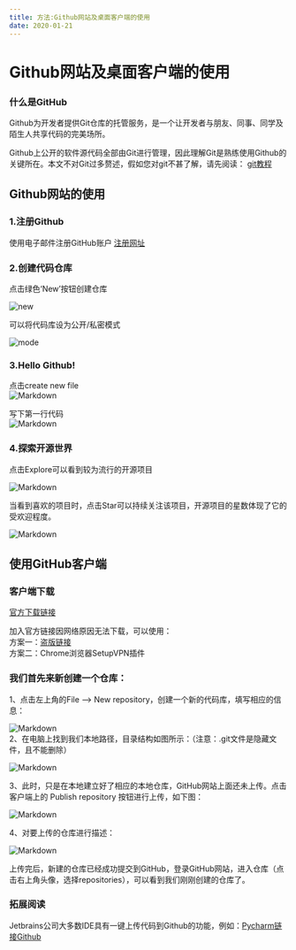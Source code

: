 ```yaml
---
title: 方法:Github网站及桌面客户端的使用 
date: 2020-01-21
---
```


# Github网站及桌面客户端的使用 

### 什么是GitHub
Github为开发者提供Git仓库的托管服务，是一个让开发者与朋友、同事、同学及陌生人共享代码的完美场所。 

Github上公开的软件源代码全部由Git进行管理，因此理解Git是熟练使用Github的关键所在。本文不对Git过多赘述，假如您对git不甚了解，请先阅读：
[git教程](https://www.runoob.com/git/git-tutorial.html)


## Github网站的使用

### 1.注册Github
使用电子邮件注册GitHub账户
[注册网址](https://github.com/)  

### 2.创建代码仓库
点击绿色‘New’按钮创建仓库  

![new](http://i2.tiimg.com/708163/73d599887d1b1064.png)  


可以将代码库设为公开/私密模式  

![mode](http://i1.fuimg.com/708163/3416da0792532e6b.png)

### 3.Hello Github!
点击create new file  
![Markdown](http://i1.fuimg.com/708163/66eec967068e18cb.jpg)    

写下第一行代码  
![Markdown](http://i1.fuimg.com/708163/aef21e60fb9aac10.png)


### 4.探索开源世界
点击Explore可以看到较为流行的开源项目   

![Markdown](http://i1.fuimg.com/708163/bb5a2beb62cabeeb.jpg)

当看到喜欢的项目时，点击Star可以持续关注该项目，开源项目的星数体现了它的受欢迎程度。
  
![Markdown](http://i2.tiimg.com/708163/c87c2164fc58a7af.jpg)  

## 使用GitHub客户端

### 客户端下载
[官方下载链接](https://desktop.github.com/)  

加入官方链接因网络原因无法下载，可以使用：  
方案一：[盗版链接](http://www.downza.cn/soft/203788.html)   
方案二：Chrome浏览器SetupVPN插件  



### 我们首先来新创建一个仓库：

1、点击左上角的File —> New repository，创建一个新的代码库，填写相应的信息： 

![Markdown](http://i1.fuimg.com/708163/d29556202a93b214.png)  
2、在电脑上找到我们本地路径，目录结构如图所示：（注意：.git文件是隐藏文件，且不能删除）

![Markdown](http://i1.fuimg.com/708163/aabd78ec3feea383.png)  

3、此时，只是在本地建立好了相应的本地仓库，GitHub网站上面还未上传。点击客户端上的 Publish repository 按钮进行上传，如下图：  

![Markdown](http://i1.fuimg.com/708163/2cb3bfe2d360401b.png)  

4、对要上传的仓库进行描述：  

![Markdown](http://i1.fuimg.com/708163/a5575c5d45fa0f06.png)  

上传完后，新建的仓库已经成功提交到GitHub，登录GitHub网站，进入仓库（点击右上角头像，选择repositories），可以看到我们刚刚创建的仓库了。  

### 拓展阅读
Jetbrains公司大多数IDE具有一键上传代码到Github的功能，例如：[Pycharm链接Github](https://blog.csdn.net/beyond_f4/article/details/80626440)  


